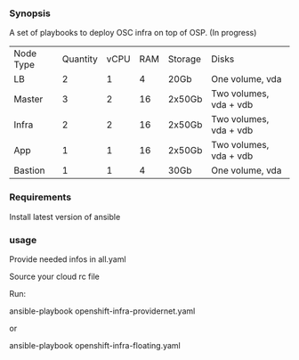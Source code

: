 ### Synopsis

A set of  playbooks to deploy OSC infra on top of OSP. (In progress)

<table>
  <tr>
    <td>Node Type</td>
    <td>Quantity</td>
    <td>vCPU</td>
    <td>RAM</td>
    <td>Storage</td>
    <td>Disks</td>
  </tr>
  <tr>
    <td>LB</td>
    <td>2</td>
    <td>1</td>
    <td>4</td>
    <td>20Gb</td>
    <td>One volume, vda </td>
  </tr>
  <tr>
    <td>Master</td>
    <td>3</td>
    <td>2</td>
    <td>16</td>
    <td>2x50Gb</td>
    <td>Two volumes, vda + vdb</td>
  </tr>
  <tr>
    <td>Infra</td>
    <td>2</td>
    <td>2</td>
    <td>16</td>
    <td>2x50Gb</td>
    <td>Two volumes, vda + vdb</td>
  </tr>
  <tr>
    <td>App</td>
    <td>1</td>
    <td>1</td>
    <td>16</td>
    <td>2x50Gb</td>
    <td>Two volumes, vda + vdb</td>
  </tr>
  <tr>
    <td>Bastion</td>
    <td>1</td>
    <td>1</td>
    <td>4</td>
    <td>30Gb</td>
    <td>One volume, vda</td>
  </tr>
</table>


### Requirements

Install latest version of ansible

### usage

Provide needed infos in all.yaml

Source your cloud rc file

Run:

ansible-playbook openshift-infra-providernet.yaml  

or

ansible-playbook openshift-infra-floating.yaml
